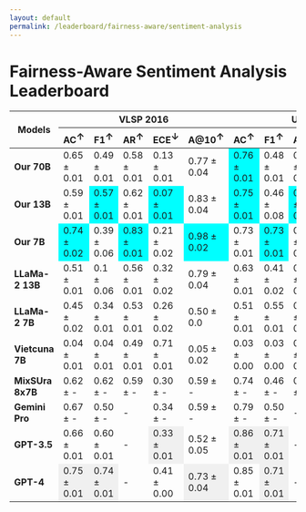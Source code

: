 ```yaml
---
layout: default
permalink: /leaderboard/fairness-aware/sentiment-analysis
---
```

# Fairness-Aware Sentiment Analysis Leaderboard

<table class="table table-bordered table-sm w-100 dtHorizontalTable" cellspacing="0">
    <thead>
        <tr>
            <th rowspan="2" class="text-center align-middle"><b>Models</b></th>
            <th colspan="5" class="text-center"><b>VLSP 2016</b></th>
            <th colspan="5" class="text-center"><b>UiT-VSFC</b></th>
        </tr>
        <tr>
            <th class="text-center"><b>AC<span style="vertical-align: super;">↑</span></b></th>
            <th class="text-center"><b>F1<span style="vertical-align: super;">↑</span></b></th>
            <th class="text-center"><b>AR<span style="vertical-align: super;">↑</span></b></th>
            <th class="text-center"><b>ECE<span style="vertical-align: super;">↓</span></b></th>
            <th class="text-center"><b>A@10<span style="vertical-align: super;">↑</span></b></th>
            <th class="text-center"><b>AC<span style="vertical-align: super;">↑</span></b></th>
            <th class="text-center"><b>F1<span style="vertical-align: super;">↑</span></b></th>
            <th class="text-center"><b>AR<span style="vertical-align: super;">↑</span></b></th>
            <th class="text-center"><b>ECE<span style="vertical-align: super;">↓</span></b></th>
            <th class="text-center"><b>A@10<span style="vertical-align: super;">↑</span></b></th>
        </tr>
    </thead>
    <tbody>
        <tr>
            <td class="text-center"><b>Our 70B</b></td>
            <td class="text-center">0.65 ± 0.01</td>
            <td class="text-center">0.49 ± 0.01</td>
            <td class="text-center">0.58 ± 0.01</td>
            <td class="text-center">0.13 ± 0.01</td>
            <td class="text-center">0.77 ± 0.04</td>
            <td class="text-center" style="background-color: cyan;">0.76 ± 0.01</td>
            <td class="text-center">0.48 ± 0.01</td>
            <td class="text-center">0.61 ± 0.01</td>
            <td class="text-center">0.17 ± 0.01</td>
            <td class="text-center">0.66 ± 0.03</td>
        </tr>
        <tr>
            <td class="text-center"><b>Our 13B</b></td>
            <td class="text-center">0.59 ± 0.01</td>
            <td class="text-center" style="background-color: cyan;">0.57 ± 0.01</td>
            <td class="text-center">0.62 ± 0.01</td>
            <td class="text-center" style="background-color: cyan;">0.07 ± 0.01</td>
            <td class="text-center">0.83 ± 0.04</td>
            <td class="text-center" style="background-color: cyan;">0.75 ± 0.01</td>
            <td class="text-center">0.46 ± 0.08</td>
            <td class="text-center" style="background-color: cyan;">0.83 ± 0.01</td>
            <td class="text-center" style="background-color: cyan;">0.11 ± 0.01</td>
            <td class="text-center">0.88 ± 0.02</td>
        </tr>
        <tr>
            <td class="text-center"><b>Our 7B</b></td>
            <td class="text-center" style="background-color: cyan;">0.74 ± 0.02</td>
            <td class="text-center">0.39 ± 0.06</td>
            <td class="text-center" style="background-color: cyan;">0.83 ± 0.01</td>
            <td class="text-center">0.21 ± 0.02</td>
            <td class="text-center" style="background-color: cyan;">0.98 ± 0.02</td>
            <td class="text-center">0.73 ± 0.01</td>
            <td class="text-center" style="background-color: cyan;">0.73 ± 0.01</td>
            <td class="text-center">0.78 ± 0.01</td>
            <td class="text-center">0.13 ± 0.01</td>
            <td class="text-center" style="background-color: cyan;">0.94 ± 0.01</td>
        </tr>
        <tr>
            <td class="text-center"><b>LLaMa-2 13B</b></td>
            <td class="text-center">0.51 ± 0.01</td>
            <td class="text-center">0.1 ± 0.06</td>
            <td class="text-center">0.56 ± 0.01</td>
            <td class="text-center">0.32 ± 0.02</td>
            <td class="text-center">0.79 ± 0.04</td>
            <td class="text-center">0.63 ± 0.01</td>
            <td class="text-center">0.41 ± 0.02</td>
            <td class="text-center">0.70 ± 0.01</td>
            <td class="text-center">0.13 ± 0.01</td>
            <td class="text-center">0.89 ± 0.02</td>
        </tr>
        <tr>
            <td class="text-center"><b>LLaMa-2 7B</b></td>
            <td class="text-center">0.45 ± 0.02</td>
            <td class="text-center">0.34 ± 0.01</td>
            <td class="text-center">0.53 ± 0.01</td>
            <td class="text-center">0.26 ± 0.02</td>
            <td class="text-center">0.50 ± 0.0</td>
            <td class="text-center">0.51 ± 0.01</td>
            <td class="text-center">0.55 ± 0.01</td>
            <td class="text-center">0.68 ± 0.01</td>
            <td class="text-center">0.22 ± 0.01</td>
            <td class="text-center">0.64 ± 0.03</td>
        </tr>
        <tr>
            <td class="text-center"><b>Vietcuna 7B</b></td>
            <td class="text-center">0.04 ± 0.01</td>
            <td class="text-center">0.04 ± 0.01</td>
            <td class="text-center">0.49 ± 0.01</td>
            <td class="text-center">0.71 ± 0.01</td>
            <td class="text-center">0.05 ± 0.02</td>
            <td class="text-center">0.03 ± 0.00</td>
            <td class="text-center">0.03 ± 0.00</td>
            <td class="text-center">0.55 ± 0.01</td>
            <td class="text-center">0.50 ± 0.00</td>
            <td class="text-center">0.01 ± 0.01</td>
        </tr>
        <tr>
            <td class="text-center"><b>MixSUra 8x7B</b></td>
            <td class="text-center">0.62 ± -</td>
            <td class="text-center">0.62 ± -</td>
            <td class="text-center">0.59 ± -</td>
            <td class="text-center">0.30 ± -</td>
            <td class="text-center">0.59 ± -</td>
            <td class="text-center">0.74 ± -</td>
            <td class="text-center">0.46 ± -</td>
            <td class="text-center">0.61 ± -</td>
            <td class="text-center">0.24 ± -</td>
            <td class="text-center">0.66 ± -</td>
        </tr>
        <tr>
            <td class="text-center"><b>Gemini Pro</b></td>
            <td class="text-center">0.67 ± -</td>
            <td class="text-center">0.50 ± -</td>
            <td class="text-center">- </td>
            <td class="text-center">0.34 ± -</td>
            <td class="text-center">0.59 ± -</td>
            <td class="text-center">0.79 ± -</td>
            <td class="text-center">0.50 ± -</td>
            <td class="text-center">- </td>
            <td class="text-center">0.46 ± -</td>
            <td class="text-center">0.82 ± -</td>
        </tr>
        <tr>
            <td class="text-center"><b>GPT-3.5</b></td>
            <td class="text-center">0.66 ± 0.01</td>
            <td class="text-center">0.60 ± 0.01</td>
            <td class="text-center">- </td>
            <td class="text-center" style="background-color: #f0f0f0;">0.33 ± 0.01</td>
            <td class="text-center">0.52 ± 0.05</td>
            <td class="text-center" style="background-color: #f0f0f0;">0.86 ± 0.01</td>
            <td class="text-center" style="background-color: #f0f0f0;">0.71 ± 0.01</td>
            <td class="text-center">- </td>
            <td class="text-center" style="background-color: #f0f0f0;">0.52 ± 0.01</td>
            <td class="text-center">0.86 ± 0.02</td>
        </tr>
        <tr>
            <td class="text-center"><b>GPT-4</b></td>
            <td class="text-center" style="background-color: #f0f0f0;">0.75 ± 0.01</td>
            <td class="text-center" style="background-color: #f0f0f0;">0.74 ± 0.01</td>
            <td class="text-center">- </td>
            <td class="text-center">0.41 ± 0.00</td>
            <td class="text-center" style="background-color: #f0f0f0;">0.73 ± 0.04</td>
            <td class="text-center">0.85 ± 0.01</td>
            <td class="text-center" style="background-color: #f0f0f0;">0.71 ± 0.01</td>
            <td class="text-center">- </td>
            <td class="text-center" style="background-color: #f0f0f0;">0.52 ± 0.01</td>
            <td class="text-center" style="background-color: #f0f0f0;">0.87 ± 0.02</td>
        </tr>
    </tbody>
</table>
